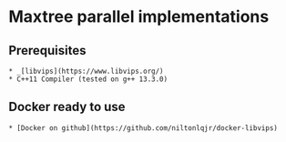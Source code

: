 # Maxtree parallel implementations

## Prerequisites
    * _[libvips](https://www.libvips.org/)
    * C++11 Compiler (tested on g++ 13.3.0)

## Docker ready to use
    * [Docker on github](https://github.com/niltonlqjr/docker-libvips)
